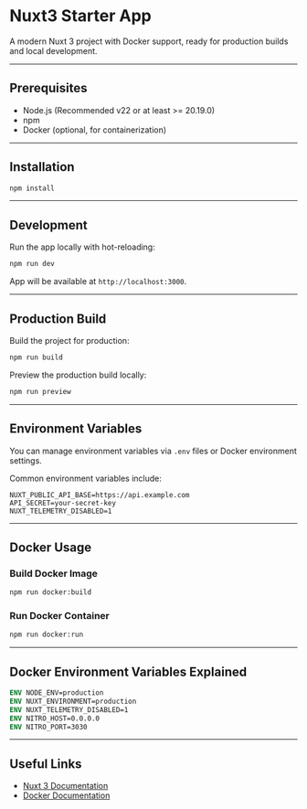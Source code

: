 
# Nuxt3 Starter App

A modern Nuxt 3 project with Docker support, ready for production builds and local development.

---

## Prerequisites

* Node.js (Recommended v22 or at least >= 20.19.0)
* npm
* Docker (optional, for containerization)

---

## Installation

```bash
npm install
```

---

## Development

Run the app locally with hot-reloading:

```bash
npm run dev
```

App will be available at `http://localhost:3000`.

---

## Production Build

Build the project for production:

```bash
npm run build
```

Preview the production build locally:

```bash
npm run preview
```

---

## Environment Variables

You can manage environment variables via `.env` files or Docker environment settings.

Common environment variables include:

```env
NUXT_PUBLIC_API_BASE=https://api.example.com
API_SECRET=your-secret-key
NUXT_TELEMETRY_DISABLED=1
```

---

## Docker Usage

### Build Docker Image

```bash
npm run docker:build
```

### Run Docker Container

```bash
npm run docker:run
```

---

## Docker Environment Variables Explained

```dockerfile
ENV NODE_ENV=production
ENV NUXT_ENVIRONMENT=production
ENV NUXT_TELEMETRY_DISABLED=1
ENV NITRO_HOST=0.0.0.0
ENV NITRO_PORT=3030
```
---

## Useful Links

* [Nuxt 3 Documentation](https://nuxt.com/docs)
* [Docker Documentation](https://docs.docker.com)


